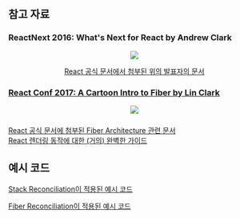 참고 자료
- 
### ReactNext 2016: What's Next for React by Andrew Clark
<p style="text-align: center;">
<a href = "https://www.youtube.com/watch?v=aV1271hd9ew" target=
"_blank">
<img src = "http://i.ytimg.com/vi/aV1271hd9ew/0.jpg"/>
</a>
</p>

<p style="text-align: center;">
<a href = "https://www.youtube.com/watch?v=aV1271hd9ew" target=
"_blank">
 React 공식 문서에서 첨부된 위의 발표자의 문서
</p>

### React Conf 2017: A Cartoon Intro to Fiber by Lin Clark
<p style="text-align: center;">
<a href = "(https://www.youtube.com/watch?v=ZCuYPiUIONs" target=
"_blank">
<img src = "http://i.ytimg.com/vi/ZCuYPiUIONs/0.jpg"/>
</a>
</p>

### 

<a href = "https://medium.com/react-in-depth/inside-fiber-in-depth-overview-of-the-new-reconciliation-algorithm-in-react-e1c04700ef6e" target=
"_blank">
React 공식 문서에 첨부된 Fiber Architecture 관련 문서
</a>
<br/>
<a href = "https://blog.isquaredsoftware.com/2020/05/blogged-answers-a-mostly-complete-guide-to-react-rendering-behavior/
" target= "_blank">
React 렌더링 동작에 대한 (거의) 완벽한 가이드
</a>  

예시 코드
-
<a href="https://claudiopro.github.io/react-fiber-vs-stack-demo/stack.html" target="_blank">Stack Reconciliation이 적용된 예시 코드</a>

<a href="https://claudiopro.github.io/react-fiber-vs-stack-demo/fiber.html" target="_blank">Fiber Reconciliation이 적용된 예시 코드</a>
